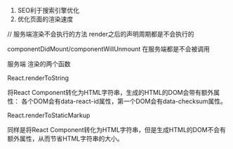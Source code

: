 1. SEO利于搜索引擎优化
2. 优化页面的渲染速度



// 服务端渲染不会执行的方法 render之后的声明周期都是不会执行的

componentDidMount/componentWillUnmount 在服务端都是不会被调用

服务端 渲染的两个函数

React.renderToString

将React Component转化为HTML字符串，生成的HTML的DOM会带有额外属性：
各个DOM会有data-react-id属性，第一个DOM会有data-checksum属性。

React.renderToStaticMarkup

同样是将React Component转化为HTML字符串，但是生成HTML的DOM不会有额外属性，从而节省HTML字符串的大小。
